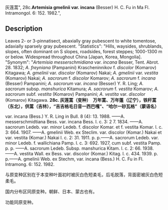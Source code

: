 灰莲蒿",
28c.**Artemisia gmelinii var. incana** (Besser) H. C. Fu in Ma Fl. Intramongol. 6: 152. 1982.",

## Description
Leaves 2- or 3-pinnatisect, abaxially gray pubescent to white tomentose, adaxially sparsely gray pubescent.
  "Statistics": "Hills, waysides, shrublands, slopes, often dominant on S slopes, roadsides, forest steppes; 1000-1300 m or below. Widespread throughout China [Japan, Korea, Mongolia].
  "Synonym": "*Artemisia messerschmidiana* var. *incana* Besser, Tent. Abrot. 28. 1832; *A. freyniana* (Pampanini) Krascheninnikov f. *discolor* (Komarov) Kitagawa; *A. gmelinii* var. *discolor* (Komarov) Nakai; *A. gmelinii* var. *vestita* (Komarov) Nakai; *A.* *sacrorum* f. *discolor* Komarov; *A. sacrorum* f. *incana* (Besser) Pampanini; *A. sacrorum* var. *incana* (Besser) Y. R. Ling; *A. sacrorum* subsp. *manshurica* Kitamura; *A. sacrorum* f. *vestita* Komarov; *A. sacrorum* subf. *vestita* (Komarov) Pampanini; *A. vestita* var. *discolor* (Komarov) Kitagawa.
**28c. 灰莲蒿（变种）　万年蒿、万年蓬（辽宁），铁秆蒿（东北），供蒿（吉林），“吉吉格毛日音一西巴嘎”、“哈尔一砂瓦格”（蒙语名）**

var. incana (Bess.) Y. R. Ling in Bull. 8 (4): 13. 1988. ——A. messerschmidtiana Bess. var. incana Bess. l. c. 3: 2 7. 1834. ——A. sacrorum Ledeb. var. minor Ledeb. f. discolor Komar. et f. vestita Komar. l. c. 3: 664. 1907. ——A. gmelinii Web. ex Steclim. var. discolor (Komar.) Nakai et var. vestita (Komar.) Nakai l. c. 2: 31. 1911. p. p.——A. sacrorum Ledeb. var. minor Ledeb. f. wallichiana Pamp. l. c. 3: 692. 1927, cum subf. vestita Pamp. p. p. ——A. sacrorum Ledeb. Subsp. manshurica Kitam. l. c. 2: 66. 1938. ——A. vestita Wall. ex Bess. var. discolor (Komar.) Kitag. l. c. 434. 1939. p. p.——A. gmelinii Web. ex Stechm, var. incana (Bess.) H. C. Fu in Fl. lntramong. 6: 152. 1982.

与原变种区别在于本变种叶面初时被灰白色短柔毛，后毛脱落，背面密被灰白色短柔毛。

国内分布区同原变种。朝鲜、日本、蒙古也有。

功能同原变种。
